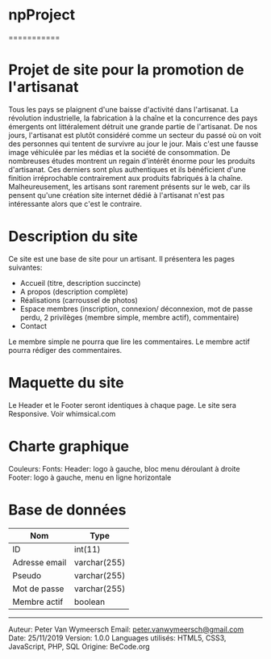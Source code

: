 # npProject
===========

Projet de site pour la promotion de l'artisanat
===============================================

Tous les pays se plaignent d'une baisse d'activité dans l'artisanat. La révolution industrielle, la fabrication à la chaîne et la concurrence des pays émergents ont littéralement détruit une grande partie de l'artisanat. De nos jours, l'artisanat est plutôt considéré comme un secteur du passé où on voit des personnes qui tentent de survivre au jour le jour. Mais c'est une fausse image véhiculée par les médias et la société de consommation. De nombreuses études montrent un regain d'intérêt énorme pour les produits d'artisanat. Ces derniers sont plus authentiques et ils bénéficient d'une finition irréprochable contrairement aux produits fabriqués à la chaîne. Malheureusement, les artisans sont rarement présents sur le web, car ils pensent qu'une création site internet dédié à l'artisanat n'est pas intéressante alors que c'est le contraire.

Description du site
===================

Ce site est une base de site pour un artisant.
Il présentera les pages suivantes:

* Accueil (titre, description succincte)
* A propos (description complète)
* Réalisations (carroussel de photos)
* Espace membres (inscription, connexion/ déconnexion, mot de passe perdu, 2 privilèges (membre simple, membre actif), commentaire)
* Contact

Le membre simple ne pourra que lire les commentaires.
Le membre actif pourra rédiger des commentaires.

Maquette du site
================

Le Header et le Footer seront identiques à chaque page.
Le site sera Responsive.
Voir whimsical.com

Charte graphique
================

Couleurs:
Fonts:
Header: logo à gauche, bloc menu déroulant à droite
Footer: logo à gauche, menu en ligne horizontale

Base de données
===============

|Nom            |Type          |
|---------------|--------------|
|ID 		|int(11)       |
|Adresse email  |varchar(255)  |
|Pseudo         |varchar(255)  |
|Mot de passe   |varchar(255)  |
|Membre actif   |boolean       |

--------------------------------------------------------------------

Auteur: Peter Van Wymeersch
Email: peter.vanwymeersch@gmail.com
Date: 25/11/2019
Version: 1.0.0
Languages utilisés: HTML5, CSS3, JavaScript, PHP, SQL
Origine: BeCode.org
